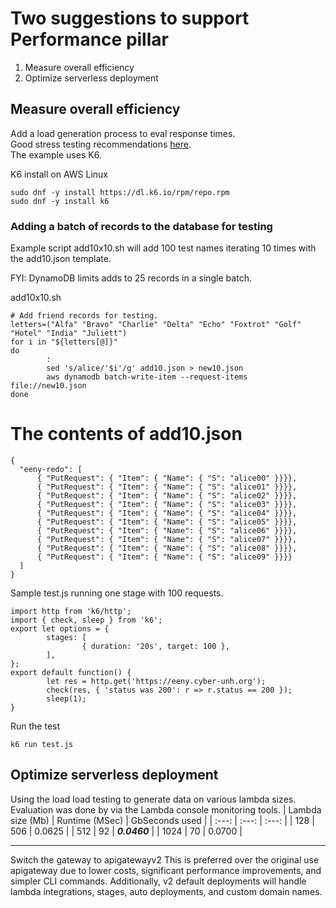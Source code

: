 # Two suggestions to support Performance pillar
1) Measure overall efficiency
2) Optimize serverless deployment
        
## Measure overall efficiency
Add a load generation process to eval response times.  
Good stress testing recommendations [here](https://www.inmotionhosting.com/support/server/server-usage/how-to-stress-test-your-website/).  
The example uses K6.
 
K6 install on AWS Linux
```
sudo dnf -y install https://dl.k6.io/rpm/repo.rpm  
sudo dnf -y install k6  
```

### Adding a batch of records to the database for testing
Example script add10x10.sh will add 100 test names iterating 10 times
with the add10.json template.

FYI: DynamoDB limits adds to 25 records in a single batch.


add10x10.sh
```
# Add friend records for testing.  
letters=("Alfa" "Bravo" "Charlie" "Delta" "Echo" "Foxtrot" "Golf" "Hotel" "India" "Juliett")
for i in "${letters[@]}"
do
        : 
        sed 's/alice/'$i'/g' add10.json > new10.json
        aws dynamodb batch-write-item --request-items file://new10.json
done
```
# The contents of add10.json
```
{
  "eeny-redo": [
      { "PutRequest": { "Item": { "Name": { "S": "alice00" }}}},
      { "PutRequest": { "Item": { "Name": { "S": "alice01" }}}},
      { "PutRequest": { "Item": { "Name": { "S": "alice02" }}}},
      { "PutRequest": { "Item": { "Name": { "S": "alice03" }}}},
      { "PutRequest": { "Item": { "Name": { "S": "alice04" }}}},
      { "PutRequest": { "Item": { "Name": { "S": "alice05" }}}},
      { "PutRequest": { "Item": { "Name": { "S": "alice06" }}}},
      { "PutRequest": { "Item": { "Name": { "S": "alice07" }}}},
      { "PutRequest": { "Item": { "Name": { "S": "alice08" }}}},
      { "PutRequest": { "Item": { "Name": { "S": "alice09" }}}}
  ]
}
```
Sample test.js running one stage with 100 requests.
```
import http from 'k6/http';
import { check, sleep } from 'k6';
export let options = {
        stages: [
                { duration: '20s', target: 100 },
        ],
};
export default function() {
        let res = http.get('https://eeny.cyber-unh.org');
        check(res, { 'status was 200': r => r.status == 200 });
        sleep(1);
}
```
Run the test
```
k6 run test.js
```

## Optimize serverless deployment
Using the load load testing to generate data on various lambda sizes.
Evaluation was done by via the Lambda console monitoring tools.
| Lambda size (Mb)  | Runtime (MSec)  | GbSeconds used |
| :---: | :---: | :---: |
|  128    |   506    |   0.0625  |
|  512    |    92    |  **_0.0460_**  |
|  1024   |    70    |   0.0700  |

---
Switch the gateway to apigatewayv2
This is preferred over the original use apigateway due to lower costs,
significant performance improvements, and simpler CLI commands.
Additionally, v2 default deployments will handle lambda integrations,
stages, auto deployments, and custom domain names.  

